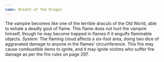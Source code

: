 ```yaml
---
name: Breath of the Dragon
---
```


The vampire becomes like one of the terrible draculs of the Old World, able to exhale a deadly gout of flame. This flame does not hurt the vampire himself, though he may become trapped in flames if it engulfs flammable objects.
_System_: The flaming cloud affects a six-foot area, doing two dice of aggravated damage to anyone in the flames’ circumference. This fire may cause combustible items to ignite, and it may ignite victims who suffer fire damage as per the fire rules on page 297.